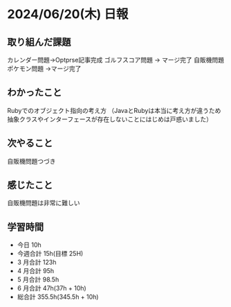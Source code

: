 # 2024/06/20(木) 日報

## 取り組んだ課題

カレンダー問題→Optprse記事完成
ゴルフスコア問題 → マージ完了
自販機問題
ポケモン問題 →マージ完了

## わかったこと
Rubyでのオブジェクト指向の考え方
（JavaとRubyは本当に考え方が違うため抽象クラスやインターフェースが存在しないことにはじめは戸惑いました）

## 次やること
自販機問題つづき

## 感じたこと
自販機問題は非常に難しい


## 学習時間

- 今日 10h
- 今週合計 15h(目標 25H)
- 3 月合計 123h
- 4 月合計 95h
- 5 月合計 98.5h
- 6 月合計 47h(37h + 10h)
- 総合計 355.5h(345.5h + 10h)

